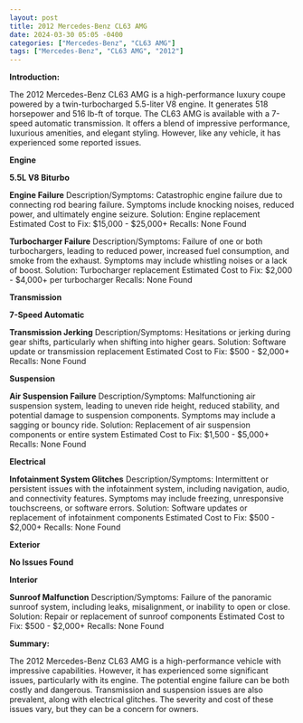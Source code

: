 ```yaml
---
layout: post
title: 2012 Mercedes-Benz CL63 AMG
date: 2024-03-30 05:05 -0400
categories: ["Mercedes-Benz", "CL63 AMG"]
tags: ["Mercedes-Benz", "CL63 AMG", "2012"]
---
```

**Introduction:**

The 2012 Mercedes-Benz CL63 AMG is a high-performance luxury coupe powered by a twin-turbocharged 5.5-liter V8 engine. It generates 518 horsepower and 516 lb-ft of torque. The CL63 AMG is available with a 7-speed automatic transmission. It offers a blend of impressive performance, luxurious amenities, and elegant styling. However, like any vehicle, it has experienced some reported issues.

**Engine**

**5.5L V8 Biturbo**

**Engine Failure**
Description/Symptoms: Catastrophic engine failure due to connecting rod bearing failure. Symptoms include knocking noises, reduced power, and ultimately engine seizure.
Solution: Engine replacement
Estimated Cost to Fix: $15,000 - $25,000+
Recalls: None Found

**Turbocharger Failure**
Description/Symptoms: Failure of one or both turbochargers, leading to reduced power, increased fuel consumption, and smoke from the exhaust. Symptoms may include whistling noises or a lack of boost.
Solution: Turbocharger replacement
Estimated Cost to Fix: $2,000 - $4,000+ per turbocharger
Recalls: None Found

**Transmission**

**7-Speed Automatic**

**Transmission Jerking**
Description/Symptoms: Hesitations or jerking during gear shifts, particularly when shifting into higher gears.
Solution: Software update or transmission replacement
Estimated Cost to Fix: $500 - $2,000+
Recalls: None Found

**Suspension**

**Air Suspension Failure**
Description/Symptoms: Malfunctioning air suspension system, leading to uneven ride height, reduced stability, and potential damage to suspension components. Symptoms may include a sagging or bouncy ride.
Solution: Replacement of air suspension components or entire system
Estimated Cost to Fix: $1,500 - $5,000+
Recalls: None Found

**Electrical**

**Infotainment System Glitches**
Description/Symptoms: Intermittent or persistent issues with the infotainment system, including navigation, audio, and connectivity features. Symptoms may include freezing, unresponsive touchscreens, or software errors.
Solution: Software updates or replacement of infotainment components
Estimated Cost to Fix: $500 - $2,000+
Recalls: None Found

**Exterior**

**No Issues Found**

**Interior**

**Sunroof Malfunction**
Description/Symptoms: Failure of the panoramic sunroof system, including leaks, misalignment, or inability to open or close.
Solution: Repair or replacement of sunroof components
Estimated Cost to Fix: $500 - $2,000+
Recalls: None Found

**Summary:**

The 2012 Mercedes-Benz CL63 AMG is a high-performance vehicle with impressive capabilities. However, it has experienced some significant issues, particularly with its engine. The potential engine failure can be both costly and dangerous. Transmission and suspension issues are also prevalent, along with electrical glitches. The severity and cost of these issues vary, but they can be a concern for owners.
